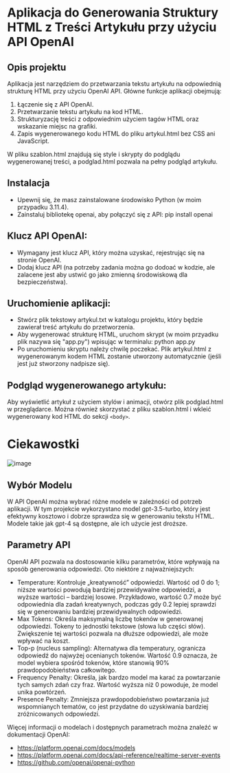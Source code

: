# Aplikacja do Generowania Struktury HTML z Treści Artykułu przy użyciu API OpenAI

## Opis projektu
Aplikacja jest narzędziem do przetwarzania tekstu artykułu na odpowiednią strukturę HTML przy użyciu OpenAI API. Główne funkcje aplikacji obejmują:

1. Łączenie się z API OpenAI.
2. Przetwarzanie tekstu artykułu na kod HTML.
3. Strukturyzację treści z odpowiednim użyciem tagów HTML oraz wskazanie miejsc na grafiki.
4. Zapis wygenerowanego kodu HTML do pliku artykul.html bez CSS ani JavaScript.
   
W pliku szablon.html znajdują się style i skrypty do podglądu wygenerowanej treści, a podglad.html pozwala na pełny podgląd artykułu.

## Instalacja
- Upewnij się, że masz zainstalowane środowisko Python (w moim przypadku 3.11.4).
- Zainstaluj bibliotekę openai, aby połączyć się z API: pip install openai

## Klucz API OpenAI:
- Wymagany jest klucz API, który można uzyskać, rejestrując się na stronie OpenAI.
- Dodaj klucz API (na potrzeby zadania można go dodoać w kodzie, ale zalacene jest aby ustwić go jako zmienną środowiskową dla bezpieczeństwa).

## Uruchomienie aplikacji:
- Stwórz plik tekstowy artykul.txt w katalogu projektu, który będzie zawierał treść artykułu do przetworzenia.
- Aby wygenerować strukturę HTML, uruchom skrypt (w moim przyadku plik nazywa się "app.py") wpisując w terminalu: python app.py
- Po uruchomieniu skryptu należy chwilę poczekać. Plik artykul.html z wygenerowanym kodem HTML zostanie utworzony automatycznie (jeśli jest już stworzony nadpisze się).
 
## Podgląd wygenerowanego artykułu:
Aby wyświetlić artykuł z użyciem stylów i animacji, otwórz plik podglad.html w przeglądarce. Można również skorzystać z pliku szablon.html i wkleić wygenerowany kod HTML do sekcji `<body>`.

# Ciekawostki

![image](https://github.com/user-attachments/assets/c5feac26-1ab7-4934-88f5-7cda42b3e9c4)

## Wybór Modelu
W API OpenAI można wybrać różne modele w zależności od potrzeb aplikacji. W tym projekcie wykorzystano model gpt-3.5-turbo, który jest efektywny kosztowo i dobrze sprawdza się w generowaniu tekstu HTML. Modele takie jak gpt-4 są dostępne, ale ich użycie jest droższe.

## Parametry API
OpenAI API pozwala na dostosowanie kilku parametrów, które wpływają na sposób generowania odpowiedzi. Oto niektóre z najważniejszych:

- Temperature: Kontroluje „kreatywność” odpowiedzi. Wartość od 0 do 1; niższe wartości powodują bardziej przewidywalne odpowiedzi, a wyższe wartości – bardziej losowe. Przykładowo, wartość 0.7 może być odpowiednia dla zadań kreatywnych, podczas gdy 0.2 lepiej sprawdzi się w generowaniu bardziej przewidywalnych odpowiedzi.
- Max Tokens: Określa maksymalną liczbę tokenów w generowanej odpowiedzi. Tokeny to jednostki tekstowe (słowa lub części słów). Zwiększenie tej wartości pozwala na dłuższe odpowiedzi, ale może wpływać na koszt.
- Top-p (nucleus sampling): Alternatywa dla temperatury, ogranicza odpowiedź do najwyżej ocenianych tokenów. Wartość 0.9 oznacza, że model wybiera spośród tokenów, które stanowią 90% prawdopodobieństwa całkowitego.
- Frequency Penalty: Określa, jak bardzo model ma karać za powtarzanie tych samych zdań czy fraz. Wartość wyższa niż 0 powoduje, że model unika powtórzeń.
- Presence Penalty: Zmniejsza prawdopodobieństwo powtarzania już wspomnianych tematów, co jest przydatne do uzyskiwania bardziej zróżnicowanych odpowiedzi.

Więcej informacji o modelach i dostępnych parametrach można znaleźć w dokumentacji OpenAI:
- https://platform.openai.com/docs/models
- https://platform.openai.com/docs/api-reference/realtime-server-events
- https://github.com/openai/openai-python
